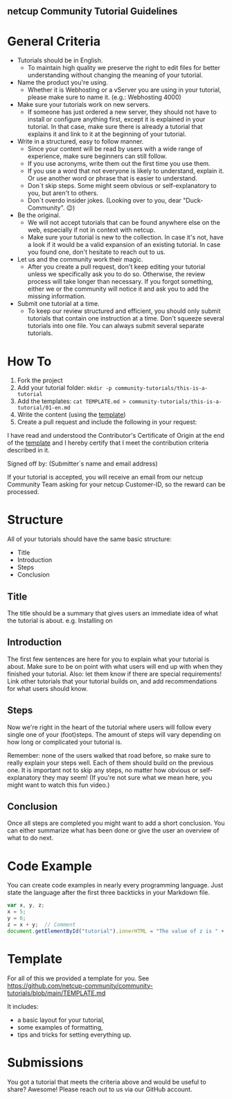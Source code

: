 ## netcup Community Tutorial Guidelines
# General Criteria
- Tutorials should be in English.
   - To maintain high quality we preserve the right to edit files for better understanding without changing the meaning of your tutorial.
- Name the product you're using.
   - Whether it is Webhosting or a vServer you are using in your tutorial, please make sure to name it. (e.g.: Webhosting 4000)
- Make sure your tutorials work on new servers.
   - If someone has just ordered a new server, they should not have to install or configure anything first, except it is explained in your tutorial. In that case, make sure there is already a tutorial that explains it and link to it at the beginning of your tutorial.
- Write in a structured, easy to follow manner.
   - Since your content will be read by users with a wide range of experience, make sure beginners can still follow.
   - If you use acronyms, write them out the first time you use them.
   - If you use a word that not everyone is likely to understand, explain it. Or use another word or phrase that is easier to understand.
   - Don´t skip steps. Some might seem obvious or self-explanatory to you, but aren't to others.
   - Don´t overdo insider jokes. (Looking over to you, dear "Duck-Community". :wink:)
- Be the original.
   - We will not accept tutorials that can be found anywhere else on the web, especially if not in context with netcup.
   - Make sure your tutorial is new to the collection. In case it's not, have a look if it would be a valid expansion of an existing tutorial. In case you found one, don't hesitate to reach out to us.
- Let us and the community work their magic.
   - After you create a pull request, don't keep editing your tutorial unless we specifically ask you to do so. Otherwise, the review process will take longer than necessary. If you forgot something, either we or the community will notice it and ask you to add the missing information. 
- Submit one tutorial at a time. 
   - To keep our review structured and efficient, you should only submit tutorials that contain one instruction at a time. Don't squeeze several tutorials into one file. You can always submit several separate tutorials.

# How To
1) Fork the project
1) Add your tutorial folder: `mkdir -p community-tutorials/this-is-a-tutorial`  
1) Add the templates: `cat TEMPLATE.md > community-tutorials/this-is-a-tutorial/01-en.md` 
1) Write the content (using the [template](https://github.com/netcup-community/community-tutorials/blob/main/TEMPLATE.md)) 
1) Create a pull request and include the following in your request:

I have read and understood the Contributor's Certificate of Origin at the end of the [template](https://github.com/netcup-community/community-tutorials/blob/main/TEMPLATE.md) and I hereby certify that I meet the contribution criteria described in it. 

Signed off by: (Submitter´s name and email address)

If your tutorial is accepted, you will receive an email from our netcup Community Team asking for your netcup Customer-ID, so the reward can be processed.

# Structure
All of your tutorials should have the same basic structure:

- Title
- Introduction
- Steps
- Conclusion
## Title
The title should be a summary that gives users an immediate idea of what the tutorial is about. e.g. Installing <software> on <Operating System>

 ## Introduction
The first few sentences are here for you to explain what your tutorial is about. Make sure to be on point with what users will end up with when they finished your tutorial. Also: let them know if there are special requirements! Link other tutorials that your tutorial builds on, and add recommendations for what users should know.

## Steps
Now we're right in the heart of the tutorial where users will follow every single one of your (foot)steps.
The amount of steps will vary depending on how long or complicated your tutorial is.

Remember: none of the users walked that road before, so make sure to really explain your steps well.
Each of them should build on the previous one. It is important not to skip any steps, no matter how obvious or self-explanatory they may seem! (If you're not sure what we mean here, you might want to watch this fun video.)

## Conclusion
Once all steps are completed you might want to add a short conclusion.
You can either summarize what has been done or give the user an overview of what to do next.

# Code Example
You can create code examples in nearly every programming language. Just state the language after the first three backticks in your Markdown file.

``` js
var x, y, z;
x = 5;    
y = 6;   
z = x + y;  // Comment
document.getElementById("tutorial").innerHTML = "The value of z is " + z + ".";
```

# Template
For all of this we provided a template for you. See https://github.com/netcup-community/community-tutorials/blob/main/TEMPLATE.md

It includes:

- a basic layout for your tutorial,
- some examples of formatting,
- tips and tricks for setting everything up.
 
# Submissions
You got a tutorial that meets the criteria above and would be useful to share? Awesome! Please reach out to us via our GitHub account. 
